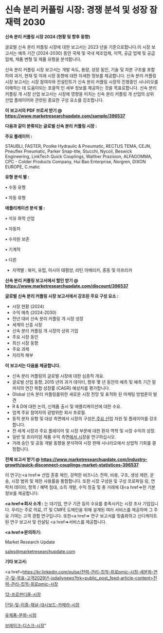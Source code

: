 # 신속 분리 커플링 시장: 경쟁 분석 및 성장 잠재력 2030

<strong>신속 분리 커플링 시장 2024 (현황 및 향후 동향)</strong>

글로벌 신속 분리 커플링 시장에 대한 보고서는 2023 년을 기준으로합니다.이 시장 보고서는 예측 기간 (2024-2030) 동안 국제 및 국내 제조업체, 지역, 공급 업체 및 공급 업체, 제품 변형 및 제품 유형을 분석합니다.

신속 분리 커플링 시장 보고서는 개발 속도, 용량, 성장 동인, 기술 및 자본 구조를 포함하여 과거, 현재 및 미래 시장 동향에 대한 자세한 정보를 제공합니다. 신속 분리 커플링 시장 보고서는 시장 참여자와 컨설턴트가 신속 분리 커플링 시장의 진행중인 시나리오를 이해하는 데 도움이되는 포괄적 인 세부 정보를 제공하는 것을 목표로합니다. 신속 분리 커플링 개 시장 산업 보고서는 시장에 영향을 미치는 신속 분리 커플링 개 산업의 상위 산업 플레이어와 관련된 중요한 구성 요소를 강조합니다.



<strong>이 보고서의 PDF 브로셔 받기 @ <a href=https://www.marketresearchupdate.com/sample/396537>https://www.marketresearchupdate.com/sample/396537</a></strong>



<strong>다음과 같이 분류되는 글로벌 신속 분리 커플링 시장 :</strong>



<strong>주요 플레이어 :</strong>

STAUBLI, FASTER, Poolke Hydraulic & Pneumatic, RECTUS TEMA, CEJN, Pneuflex Pneumatic, Parker Snap-tite, Stucchi, Nycoil, Beswick Engineering, LinkTech Quick Couplings, Walther Prazision, ALFAGOMMA, CPC - Colder Products Company, Hui Bao Enterprise, Norgren, DIXON EUROPE, C.matic



<strong>유형 분석 별 :</strong>

• 수동 유형

• 자동 유형



<strong>애플리케이션 분석 별 :</strong>

• 석유 화학 산업

• 자동차

• 수자원 보존

• 기계적

• 다른

<ul>
  <li>지역별 : 북미, 유럽, 아시아 태평양, 라틴 아메리카, 중동 및 아프리카</li>
</ul>


<strong>신속 분리 커플링 보고서에서 할인 받기 @ <a href=https://www.marketresearchupdate.com/discount/396537>https://www.marketresearchupdate.com/discount/396537</a></strong>



<strong>글로벌 신속 분리 커플링 시장 보고서에서 강조된 주요 구성 요소 :</strong>
<ul>
  <li>시장 현황 (2024)</li>
  <li>수익 예측 (2024-2030)</li>
  <li>전년 대비 신속 분리 커플링 개 시장 성장</li>
  <li>세계의 신흥 시장</li>
  <li>신속 분리 커플링 개 시장의 상위 기업</li>
  <li>주요 시장 동인</li>
  <li>최신 시장 동향</li>
  <li>주요 과제</li>
  <li>지리적 해부</li>
</ul>


<strong>이 보고서는 다음을 제공합니다.</strong>
<ul>
  <li>신속 분리 커플링의 글로벌 시장에 대한 심층적 개요.</li>
  <li>글로벌 산업 동향, 2015 년의 과거 데이터, 향후 몇 년 동안의 예측 및 예측 기간 말까지의 연간 복합 성장률 (CAGR) 예상치를 평가합니다.</li>
  <li>Global 신속 분리 커플링를위한 새로운 시장 전망 및 표적화 된 마케팅 방법론의 발견</li>
  <li>R &amp; D에 대한 논의, 신제품 출시 및 애플리케이션에 대한 수요.</li>
  <li>업계 주요 참여자의 광범위한 회사 프로필.</li>
  <li>동적 분자 유형 및 대상 측면에서 시장의 구성은<a href=> 주요 산</a>업 자원 및 플레이어를 강조합니다.</li>
  <li>전 세계 시장과 주요 플레이어 및 시장 부문에 대한 환자 역학 및 시장 수익의 성장.</li>
  <li>일반 및 프리미엄 제품 수익 측면<a href=>에서 시</a>장을 연구하십시오.</li>
  <li>거래 승인 및 공동 개발 동향을 분석하여 시장 판매 시나리오에서 상업적 기회를 결정합니다.</li>
</ul>



<strong>전체 보고서 받기 @ <a href=https://www.marketresearchupdate.com/industry-growth/quick-disconnect-couplings-market-statistices-396537>https://www.marketresearchupdate.com/industry-growth/quick-disconnect-couplings-market-statistices-396537</a></strong>

이 연구는<a href=> 산업 존중</a> 체인, 강력한 비즈니스 전략, 비용, 구조, 생성 제한, 운송, 시장 범위 및 제한 사용률을 통합합니다. 또한 시장 구성원 및 구성 프로파일 링, 연락처 데이터, 항목 / 혜택 침대, 소득 개발, 수익 창출 및 총 거래에 대<a href=>한 기본 </a>정보를 제공합니다.



<strong><a href=>회사 소</a>개 :</strong>
는 대기업, 연구 기관 등의 수요를 충족시키는 시장 조사 기업입니다. 우리는 주로 의료, IT 및 CMFE 도메인을 위해 설계된 여러 서비스를 제공하며 그 주요 기여는 고객 경험 연구입니다. 또한<a href=> 연구 보</a>고서를 맞춤화하고 신디케이트 된 연구 보고서 및 컨설팅 <a href=>서비스</a>를 제공합니다.



<strong><a href=>문의하기:</a></strong>

Market Research Update

sales@marketresearchupdate.com



<strong>기타 보고서:</strong>

<a href=https://kr.linkedin.com/pulse/전력-관리-집적-회로pmic-시장-세분화-연구-및-목표-고객2029년-isdailynews?trk=public_post_feed-article-content>전력-관리-집적-회로pmic-시장</a>

<a href=https://www.linkedin.com/pulse/12-프로판디올-시장-동향-및-성장-전망-analytics-alchemy-360-analysis-cnhwf/>12-프로판디올-시장</a>

<a href=https://www.linkedin.com/pulse/단일-및-이중-채널-대시보드-카메라-시장-경쟁-분석-성장-잠재력-2029-isdailynews-tc4kf/>단일-및-이중-채널-대시보드-카메라-시장</a>

<a href=https://www.linkedin.com/pulse/유제품-문화-시장-동향-및-성장-전망-consumer-connection-compendium-ana-qp5rf/>유제품-문화-시장</a>

<a href=https://www.linkedin.com/pulse/브레이크-디스크-시장-규모-및-성장-2023-data-dive-diaries-24-analysis-ckjbc/>브레이크-디스크-시장</a>"
